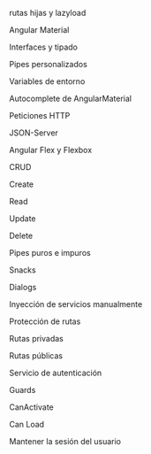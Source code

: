 rutas hijas y lazyload

Angular Material

Interfaces y tipado

Pipes personalizados

Variables de entorno

Autocomplete de AngularMaterial

Peticiones HTTP

JSON-Server

Angular Flex y Flexbox

CRUD

Create

Read

Update

Delete

Pipes puros e impuros

Snacks

Dialogs

Inyección de servicios manualmente


Protección de rutas

Rutas privadas

Rutas públicas

Servicio de autenticación

Guards

CanActivate

Can Load

Mantener la sesión del usuario
